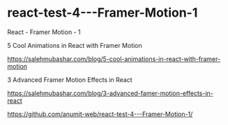 # react-test-4---Framer-Motion-1
React - Framer Motion - 1

5 Cool Animations in React with Framer Motion

https://salehmubashar.com/blog/5-cool-animations-in-react-with-framer-motion

3 Advanced Framer Motion Effects in React

https://salehmubashar.com/blog/3-advanced-famer-motion-effects-in-react


https://github.com/anumit-web/react-test-4---Framer-Motion-1/

